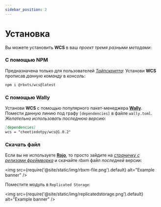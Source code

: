 ```yaml
---
sidebar_position: 2
---
```


# Установка  

Вы можете установить **WCS** в ваш *проект* *тремя разными методами*:

### С помощью NPM

Предназначена только для пользователей *[Тайпскрипта](https://typescriptlang.org/)*:
Установи **WCS** прописав *данную команду* в *консоль*:

```bash
npm i @rbxts/wcs@latest
```

### С помощью Wally

Установи **WCS** с помощью популярного пакет-менеджера **[Wally](https://wally.run/)**. Помести данную линию
под графу `[dependencies]` в файле `wally.toml`.
*Желательно использовать последнюю версию*:

```md title="wally.toml"
[dependencies]
wcs = "cheetiedotpy/wcs@1.0.2"
```

### Скачать файл

Если вы не используете **[Rojo](https://rojo.space/)**, то просто зайдите на *[страничку с релизами фреймворка](https://github.com/g1mmethemoney/WCSTypescript/releases/)*
и скачайте *rbxm* файл *последней* версии:

<img
  src={require('@site/static/img/rbxm-file.png').default}
  alt="Example banner"
/>

Поместите модуль в `Replicated Storage`:

<img
  src={require('@site/static/img/replicatedstorage.png').default}
  alt="Example banner"
/>
